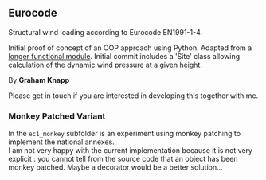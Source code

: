 ## Eurocode
Structural wind loading according to Eurocode EN1991-1-4.

Initial proof of concept of an OOP approach using Python.  Adapted from a [longer functional module](https://github.com/dancergraham/eurocode_EN1991_1_4). Initial commit includes a 'Site' class allowing calculation of the dynamic wind pressure at a given height.

By **Graham Knapp**

Please get in touch if you are interested in developing this together with me.

### Monkey Patched Variant
In the `ec1_monkey` subfolder is an experiment using monkey patching to implement the national annexes.  
I am not very happy with the current implementation because it is not very explicit : 
you cannot tell from the source code that an object has been monkey patched.  Maybe a decorator would be a better solution...
